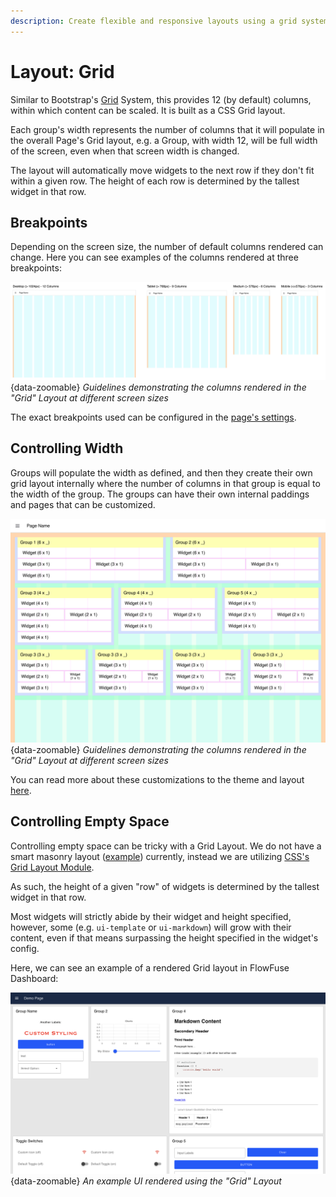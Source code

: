 ```yaml
---
description: Create flexible and responsive layouts using a grid system for FlowFuse Dashboard.
---
```


# Layout: Grid

Similar to Bootstrap's [Grid](https://getbootstrap.com/docs/4.0/layout/grid/) System, this provides 12 (by default) columns, within which content can be scaled. It is built as a CSS Grid layout.

Each group's width represents the number of columns that it will populate in the overall Page's Grid layout, e.g. a Group, with width 12, will be full width of the screen, even when that screen width is changed.

The layout will automatically move widgets to the next row if they don't fit within a given row. The height of each row is determined by the tallest widget in that row.

## Breakpoints

Depending on the screen size, the number of default columns rendered can change. Here you can see examples of the columns rendered at three breakpoints:

![Guidelines demonstrating the columns rendered in the "Grid" Layout](../../assets/images/layout-grid-columns.png){data-zoomable}
_Guidelines demonstrating the columns rendered in the "Grid" Layout at different screen sizes_

The exact breakpoints used can be configured in the [page's settings](../../nodes/config/ui-page.md#breakpoints).

## Controlling Width

Groups will populate the width as defined, and then they create their own grid layout internally where the number of columns in that group is equal to the width of the group. The groups can have their own internal paddings and pages that can be customized.

![Guidelines demonstrating the columns rendered in the "Grid" Layout](../../assets/images/layout-grid-example.png){data-zoomable}
_Guidelines demonstrating the columns rendered in the "Grid" Layout at different screen sizes_

You can read more about these customizations to the theme and layout [here](../index.md).

## Controlling Empty Space

Controlling empty space can be tricky with a Grid Layout. We do not have a smart masonry layout ([example](https://masonry.desandro.com/layout)) currently, instead we are utilizing [CSS's Grid Layout Module](https://www.w3schools.com/css/css_grid.asp).

As such, the height of a given "row" of widgets is determined by the tallest widget in that row.

Most widgets will strictly abide by their widget and height specified, however, some (e.g. `ui-template` or `ui-markdown`) will grow with their content, even if that means surpassing the height specified in the widget's config.

Here, we can see an example of a rendered Grid layout in FlowFuse Dashboard:

![Grid Layout](../../assets/images/layout-eg-grid.png){data-zoomable}
*An example UI rendered using the "Grid" Layout*
